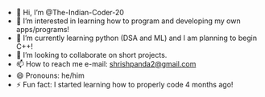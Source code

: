 - 👋 Hi, I’m @The-Indian-Coder-20
- 👀 I’m interested in learning how to program and developing my own apps/programs!
- 🌱 I’m currently learning python (DSA and ML) and I am planning to begin C++!
- 💞️ I’m looking to collaborate on short projects.
- 📫 How to reach me e-mail: shrishpanda2@gmail.com
- 😄 Pronouns: he/him
- ⚡ Fun fact: I started learning how to properly code 4 months ago!

<!---
The-Indian-Coder-20/The-Indian-Coder-20 is a ✨ special ✨ repository because its `README.md` (this file) appears on your GitHub profile.
You can click the Preview link to take a look at your changes.
--->
